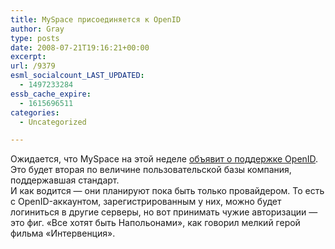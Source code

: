 ```yaml
---
title: MySpace присоединяется к OpenID
author: Gray
type: posts
date: 2008-07-21T19:16:21+00:00
excerpt:
url: /9379
esml_socialcount_LAST_UPDATED:
  - 1497233284
essb_cache_expire:
  - 1615696511
categories:
  - Uncategorized

---
```








Ожидается, что MySpace на этой неделе <a href="http://www.techcrunch.com/2008/07/21/myspace-to-join-openid-bringing-total-enabled-accounts-to-over-a-half-billion/" target="_blank">объявит о поддержке OpenID</a>. Это будет вторая по величине пользовательской базы компания, поддержавшая стандарт.  
И как водится &#8212; они планируют пока быть только провайдером. То есть с OpenID-аккаунтом, зарегистрированным у них, можно будет логиниться в другие серверы, но вот принимать чужие авторизации &#8212; это фиг. &#171;Все хотят быть Напольонами&#187;, как говорил мелкий герой фильма &#171;Интервенция&#187;.